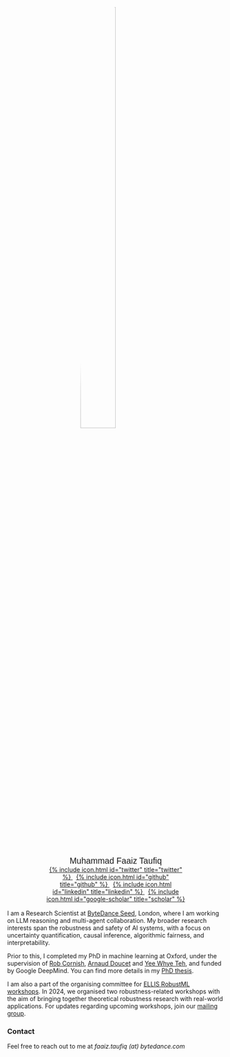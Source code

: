 <div style="margin: auto; width: 65%">
  <img src="{{ site.url }}/img/faait.jpg"
  style="display:block; margin-left:auto; margin-right:auto; border-radius:50%; width:50%;">

  <p style="text-align:center; margin-top:5%; margin-bottom:0%; font-size: 140%; font-family:sans-serif">
    Muhammad Faaiz Taufiq
  </p>
  <p style="text-align:center; margin:0%;">
    <a href="https://www.twitter.com/FaaizTaufiq">
      {% include icon.html id="twitter" title="twitter" %}
    </a>
    &nbsp;
    <a href="https://github.com/faaizT">
      {% include icon.html id="github" title="github" %}
    </a>
    &nbsp;
    <a href="https://www.linkedin.com/in/muhammadftaufiq/">
      {% include icon.html id="linkedin" title="linkedin" %}
    </a>
    &nbsp;
    <a href="https://scholar.google.com/citations?hl=en&user=oDL6ahoAAAAJ">
      {% include icon.html id="google-scholar" title="scholar" %}
    </a>
  </p>
</div>
<br style="line-height:10%;">

I am a Research Scientist at [ByteDance Seed](https://seed.bytedance.com/), London, where I am working on LLM reasoning and multi-agent collaboration. My broader research interests span the robustness and safety of AI systems, with a focus on uncertainty quantification, causal inference, algorithmic fairness, and interpretability.

Prior to this, I completed my PhD in machine learning at Oxford, under the supervision of [Rob Cornish](https://jrmcornish.github.io/), [Arnaud Doucet](https://www.stats.ox.ac.uk/~doucet/) and [Yee Whye Teh](http://www.stats.ox.ac.uk/~teh/), and funded by Google DeepMind. You can find more details in my [PhD thesis](https://arxiv.org/abs/2502.06011).

<!-- My research interests include uncertainty quantification, decision-making, causal inference, fairness and explainability. I am also interested in applying ideas from these disciplines for alignment within Large Language Models (LLMs). -->

<!-- I recently completed a research internship in the Responsible AI team at [ByteDance](https://www.bytedance.com/), London. Here, I was exploring the reliability and trustworthiness of LLMs. -->

I am also a part of the organising committee for [ELLIS RobustML workshops](https://sites.google.com/view/robustml2024). 
In 2024, we organised two robustness-related workshops with the aim of bringing together theoretical robustness research with real-world applications. For updates regarding upcoming workshops, join our [mailing group](https://groups.google.com/g/ellis-robustml-community).
<!-- Prior to this, I also interned at [Amazon](https://aws.amazon.com/) in Tubingen, Germany in 2022, where I worked on [robust explanability methods](https://arxiv.org/abs/2301.04041). -->
<!-- Some of my past research includes applications of [conformal prediction in contextual bandits](https://arxiv.org/abs/2206.04405), and using [causal inference to assess digital twin models](https://arxiv.org/abs/2301.07210). -->

<!-- Before beginning my PhD, I spent 2 years as an associate developer at [Morgan Stanley](https://www.morganstanley.com/) in London. I got my Bachelor’s and Master’s degrees in Mathematics from the [University of Cambridge](https://www.cam.ac.uk/). -->

### Contact

Feel free to reach out to me at _faaiz.taufiq (at) bytedance.com_
